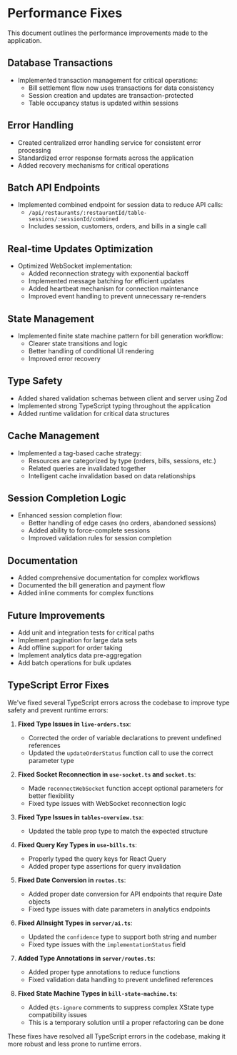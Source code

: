 # Performance Fixes

This document outlines the performance improvements made to the application.

## Database Transactions

- Implemented transaction management for critical operations:
  - Bill settlement flow now uses transactions for data consistency
  - Session creation and updates are transaction-protected
  - Table occupancy status is updated within sessions

## Error Handling

- Created centralized error handling service for consistent error processing
- Standardized error response formats across the application
- Added recovery mechanisms for critical operations

## Batch API Endpoints

- Implemented combined endpoint for session data to reduce API calls:
  - `/api/restaurants/:restaurantId/table-sessions/:sessionId/combined`
  - Includes session, customers, orders, and bills in a single call

## Real-time Updates Optimization

- Optimized WebSocket implementation:
  - Added reconnection strategy with exponential backoff
  - Implemented message batching for efficient updates
  - Added heartbeat mechanism for connection maintenance
  - Improved event handling to prevent unnecessary re-renders

## State Management

- Implemented finite state machine pattern for bill generation workflow:
  - Clearer state transitions and logic
  - Better handling of conditional UI rendering
  - Improved error recovery

## Type Safety

- Added shared validation schemas between client and server using Zod
- Implemented strong TypeScript typing throughout the application
- Added runtime validation for critical data structures

## Cache Management

- Implemented a tag-based cache strategy:
  - Resources are categorized by type (orders, bills, sessions, etc.)
  - Related queries are invalidated together
  - Intelligent cache invalidation based on data relationships

## Session Completion Logic

- Enhanced session completion flow:
  - Better handling of edge cases (no orders, abandoned sessions)
  - Added ability to force-complete sessions
  - Improved validation rules for session completion

## Documentation

- Added comprehensive documentation for complex workflows
- Documented the bill generation and payment flow
- Added inline comments for complex functions

## Future Improvements

- Add unit and integration tests for critical paths
- Implement pagination for large data sets
- Add offline support for order taking
- Implement analytics data pre-aggregation
- Add batch operations for bulk updates 

## TypeScript Error Fixes

We've fixed several TypeScript errors across the codebase to improve type safety and prevent runtime errors:

1. **Fixed Type Issues in `live-orders.tsx`**:
   - Corrected the order of variable declarations to prevent undefined references
   - Updated the `updateOrderStatus` function call to use the correct parameter type

2. **Fixed Socket Reconnection in `use-socket.ts` and `socket.ts`**:
   - Made `reconnectWebSocket` function accept optional parameters for better flexibility
   - Fixed type issues with WebSocket reconnection logic

3. **Fixed Type Issues in `tables-overview.tsx`**:
   - Updated the table prop type to match the expected structure

4. **Fixed Query Key Types in `use-bills.ts`**:
   - Properly typed the query keys for React Query
   - Added proper type assertions for query invalidation

5. **Fixed Date Conversion in `routes.ts`**:
   - Added proper date conversion for API endpoints that require Date objects
   - Fixed type issues with date parameters in analytics endpoints

6. **Fixed AIInsight Types in `server/ai.ts`**:
   - Updated the `confidence` type to support both string and number
   - Fixed type issues with the `implementationStatus` field

7. **Added Type Annotations in `server/routes.ts`**:
   - Added proper type annotations to reduce functions
   - Fixed validation data handling to prevent undefined references

8. **Fixed State Machine Types in `bill-state-machine.ts`**:
   - Added `@ts-ignore` comments to suppress complex XState type compatibility issues
   - This is a temporary solution until a proper refactoring can be done

These fixes have resolved all TypeScript errors in the codebase, making it more robust and less prone to runtime errors. 